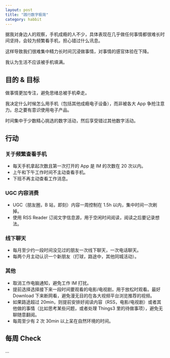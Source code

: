 ```yaml
---
layout: post
title: "践行数字极简"
category: habbit
---
```


据我对身边人的观察，手机成瘾的人不少，具体表现在几乎做任何事情都很难长时间坚持，会较为频繁看手机，担心错过什么讯息。

这样导致我们很难集中精力长时间沉浸做事情，对事情的感官体验在下降。

我认为生活不应该被手机填满。

## 目的 & 目标

做事情更加专注，避免思绪总被手机牵走。

我决定什么时候怎么用手机（包括其他成瘾电子设备），而非被各大 App 争抢注意力。总之要有意识使用电子产品。

时间集中于少数精心挑选的数字活动，然后享受错过其他数字活动。

## 行动

### 关于频繁查看手机

- 每天手机拿起次数且第一次打开的 App 是 IM 的次数在 20 次以内。
- 上午和下午工作时间不主动查看手机。
- 下班不再主动查看工作消息。

### UGC 内容消费

- UGC（朋友圈，B 站，即刻）内容一周控制在 1.5h 以内，集中时间一次刷掉。
- 使用 RSS Reader 订阅文字信息源，用于空闲时间阅读，阅读之后要记录想法。

### 线下聊天

- 每月至少约一段时间没见过的朋友一次线下聊天，一次电话聊天。
- 每两个月主动认识一个新朋友（打球，路途中，其他同城活动）。

### 其他

- 取消工作电脑通知，避免工作 IM 打扰。
- 提前选择选择接下来一段时间要观看的电影/电视剧，用于放松时观看。最好 Download 下来断网看，避免漫无目的在各大视频平台浏览推荐的视频。
- 如果路途超过 20min，则提前安排好阅读内容（RSS，电影/电视剧）或者其他做的事情（比如思考某些问题，或者处理 Things3 里的待做事项），避免无聊随意翻阅。
- 每周至少有 2 次 30min 以上呆在自然环境的时间。

## 每周 Check

...